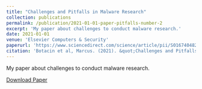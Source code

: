 ```yaml
---
title: "Challenges and Pitfalls in Malware Research"
collection: publications
permalink: /publication/2021-01-01-paper-pitfalls-number-2
excerpt: 'My paper about challenges to conduct malware research.'
date: 2021-01-01
venue: 'Elsevier Computers & Security'
paperurl: 'https://www.sciencedirect.com/science/article/pii/S0167404821001115'
citation: 'Botacin et al, Marcus. (2021). &quot;Challenges and Pitfalls in Malware Research.&quot; <i>Elsevier Comp&Sec</i>. 1(1).'
---
```

My paper about challenges to conduct malware research.

[Download Paper](https://marcusbotacin.github.io/files/marcus_challenges.pdf)

